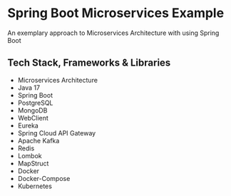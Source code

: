 # Spring Boot Microservices Example
An exemplary approach to Microservices Architecture with using Spring Boot


## Tech Stack, Frameworks & Libraries
- Microservices Architecture
- Java 17
- Spring Boot
- PostgreSQL
- MongoDB
- WebClient
- Eureka
- Spring Cloud API Gateway
- Apache Kafka
- Redis
- Lombok
- MapStruct
- Docker
- Docker-Compose
- Kubernetes
